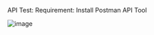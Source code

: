 API Test:
Requirement:
Install Postman API Tool

![image](https://user-images.githubusercontent.com/90183632/177408693-a56341bd-7d7e-4626-b0c5-6307c56d4494.png)
